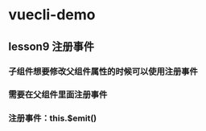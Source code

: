 # vuecli-demo

## lesson9 注册事件

### 子组件想要修改父组件属性的时候可以使用注册事件

### 需要在父组件里面注册事件

### 注册事件：this.\$emit()
